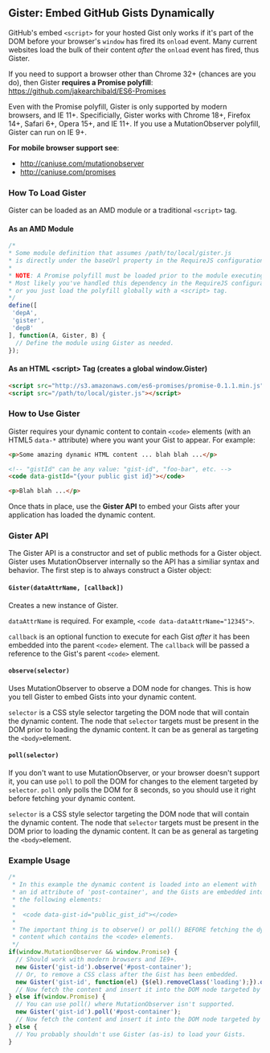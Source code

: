 ## Gister: Embed GitHub Gists Dynamically

GitHub's embed ```<script>``` for your hosted Gist only works if it's part of the DOM before your browser's ```window``` has fired its ```onload``` event. Many current websites load the bulk of their content  *after* the ```onload``` event has fired, thus Gister.

If you need to support a browser other than Chrome 32+ (chances are you do), then Gister **requires
a Promise polyfill**: https://github.com/jakearchibald/ES6-Promises

Even with the Promise polyfill, Gister is only supported by modern browsers, and IE 11+. Specificially, Gister works with Chrome 18+, Firefox 14+, Safari 6+, Opera 15+, and IE 11+. If you use a MutationObserver polyfill, Gister can run on IE 9+.

**For mobile browser support see**:

 * http://caniuse.com/mutationobserver
 * http://caniuse.com/promises

### How To Load Gister

Gister can be loaded as an AMD module or a traditional ```<script>``` tag.

#### As an AMD Module
 ```javascript
/*
 * Some module definition that assumes /path/to/local/gister.js
 * is directly under the baseUrl property in the RequireJS configuration.
 * 
 * NOTE: A Promise polyfill must be loaded prior to the module executing.
 * Most likely you've handled this dependency in the RequireJS configuration,
 * or you just load the polyfill globally with a <script> tag.
 */
define([
  'depA',
  'gister',
  'depB'
], function(A, Gister, B) {
   // Define the module using Gister as needed.
});
```
#### As an HTML &lt;script&gt; Tag (creates a global window.Gister)

```html 
<script src="http://s3.amazonaws.com/es6-promises/promise-0.1.1.min.js"></script>
<script src="/path/to/local/gister.js"></script>
```
### How to Use Gister

Gister requires your dynamic content to contain ```<code>``` elements (with an HTML5 ```data-*``` attribute) where you want your Gist to appear. For example:

```html
<p>Some amazing dynamic HTML content ... blah blah ...</p>

<!-- "gistId" can be any value: "gist-id", "foo-bar", etc. -->
<code data-gistId="{your public gist id}"></code>

<p>Blah blah ...</p>
```
Once thats in place, use the **Gister API** to embed your Gists after your application has loaded the dynamic content.

### Gister API

The Gister API is a constructor and set of public methods for a Gister object. Gister uses MutationObserver internally so the API has a similiar syntax and behavior.  The first step is to always construct a Gister object:

#### ```Gister(dataAttrName, [callback])``` 

Creates a new instance of Gister.

 ```dataAttrName``` is required. For example, ```<code data-dataAttrName="12345">```.

```callback``` is an optional function to execute for each Gist *after* it has been embedded into the parent ```<code>``` element. The ```callback``` will be passed a reference to the Gist's parent ```<code>``` element.

#### ```observe(selector)```

Uses MutationObserver to observe a DOM node for changes. This is how you tell Gister to embed Gists into your dynamic content.

```selector``` is a CSS style selector targeting the DOM node that will contain the dynamic content. The node that ```selector``` targets must be present in the DOM prior to loading the dynamic content. It can be as general as targeting the ```<body>```element.


#### ```poll(selector)```

If you don't want to use MutationObserver, or your browser doesn't support it, you can use ```poll``` to poll the DOM for changes to the element targeted by ```selector```. ```poll``` only polls the DOM for 8 seconds, so you should use it right before fetching your dynamic content.

```selector``` is a CSS style selector targeting the DOM node that will contain the dynamic content. The node that ```selector``` targets must be present in the DOM prior to loading the dynamic content. It can be as general as targeting the ```<body>```element.

### Example Usage

```javascript
/*
 * In this example the dynamic content is loaded into an element with 
 * an id attribute of 'post-container', and the Gists are embedded into
 * the following elements:
 *
 *  <code data-gist-id="public_gist_id"></code>
 *
 * The important thing is to observe() or poll() BEFORE fetching the dynamic
 * content which contains the <code> elements.
 */
if(window.MutationObserver && window.Promise) {
  // Should work with modern browsers and IE9+.
  new Gister('gist-id').observe('#post-container');
  // Or, to remove a CSS class after the Gist has been embedded.
  new Gister('gist-id', function(el) {$(el).removeClass('loading');}).observe('#post-container');
  // Now fetch the content and insert it into the DOM node targeted by #post-container.
} else if(window.Promise) {
  // You can use poll() where MutationObserver isn't supported.
  new Gister('gist-id').poll('#post-container');
  // Now fetch the content and insert it into the DOM node targeted by #post-container.
} else {
  // You probably shouldn't use Gister (as-is) to load your Gists.
}
```
